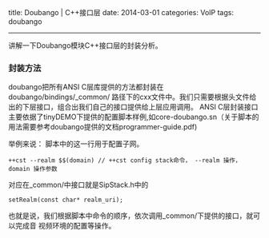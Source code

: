 title: Doubango | C++接口层
date: 2014-03-01
categories: VoIP
tags: doubango

---

讲解一下Doubango模块C++接口层的封装分析。

<!--more-->

### 封装方法
doubango把所有ANSI C层库提供的方法都封装在doubango/bindings/\_common/
路径下的cxx文件中。我们只需要根据头文件给出的下层接口，组合出我们自己的接口提供给上层应用调用。
ANSI C层封装接口主要依据了tinyDEMO下提供的配置脚本样例,如core-doubango.sn（关于脚本的用法需要参考doubango提供的文档programmer-guide.pdf)


举例来说： 脚本中的这一行用于配置子网。

    ++cst --realm $$(domain) // ++cst config stack命令， --realm 操作， domain 操作参数

对应在\_common/中接口就是SipStack.h中的

    setRealm(const char* realm_uri);

也就是说，我们根据脚本中命令的顺序，依次调用\_common/下提供的接口，就可以完成音
视频环境的配置等操作。


